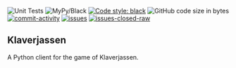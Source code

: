 ![Unit Tests](https://github.com/griendt/tarabish/workflows/Unit%20Tests/badge.svg)
![MyPy/Black](https://github.com/griendt/tarabish/workflows/MyPy/Black/badge.svg)
<a href="https://github.com/psf/black"><img alt="Code style: black" src="https://img.shields.io/badge/code%20style-black-000000.svg"></a>
![GitHub code size in bytes](https://img.shields.io/github/languages/code-size/griendt/tarabish)
[![commit-activity](https://img.shields.io/github/commit-activity/y/griendt/tarabish)](https://github.com/griendt/tarabish/pulse/yearly)
[![issues](https://img.shields.io/github/issues/griendt/tarabish)](https://github.com/griendt/tarabish/issues?q=is%3Aopen)
[![issues-closed-raw](https://img.shields.io/github/issues-closed/griendt/tarabish)](https://github.com/griendt/tarabish/issues?q=is%3Aclosed+)

## Klaverjassen
A Python client for the game of Klaverjassen.
